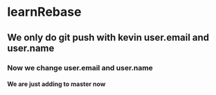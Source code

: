 # learnRebase

## We only do git push with kevin user.email and user.name

### Now we change user.email and user.name

#### We are just adding to master now